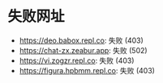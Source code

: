 # 失败网址
- https://deo.babox.repl.co: 失败 (403)
- https://chat-zx.zeabur.app: 失败 (502)
- https://vi.zogzr.repl.co: 失败 (403)
- https://figura.hpbmm.repl.co: 失败 (403)
